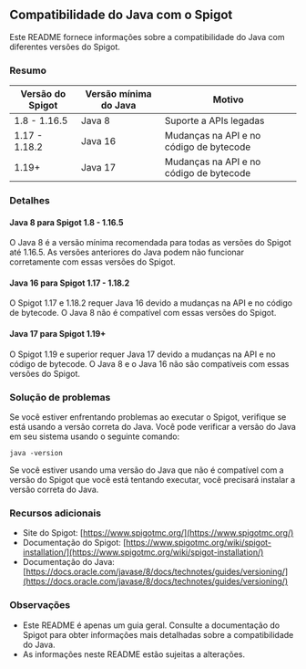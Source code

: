 ## Compatibilidade do Java com o Spigot

Este README fornece informações sobre a compatibilidade do Java com diferentes versões do Spigot.

### Resumo

| Versão do Spigot | Versão mínima do Java | Motivo |
|---|---|---|
| 1.8 - 1.16.5 | Java 8 | Suporte a APIs legadas |
| 1.17 - 1.18.2 | Java 16 | Mudanças na API e no código de bytecode |
| 1.19+ | Java 17 | Mudanças na API e no código de bytecode |

### Detalhes

#### Java 8 para Spigot 1.8 - 1.16.5

O Java 8 é a versão mínima recomendada para todas as versões do Spigot até 1.16.5. As versões anteriores do Java podem não funcionar corretamente com essas versões do Spigot.

#### Java 16 para Spigot 1.17 - 1.18.2

O Spigot 1.17 e 1.18.2 requer Java 16 devido a mudanças na API e no código de bytecode. O Java 8 não é compatível com essas versões do Spigot.

#### Java 17 para Spigot 1.19+

O Spigot 1.19 e superior requer Java 17 devido a mudanças na API e no código de bytecode. O Java 8 e o Java 16 não são compatíveis com essas versões do Spigot.

### Solução de problemas

Se você estiver enfrentando problemas ao executar o Spigot, verifique se está usando a versão correta do Java. Você pode verificar a versão do Java em seu sistema usando o seguinte comando:

```
java -version
```

Se você estiver usando uma versão do Java que não é compatível com a versão do Spigot que você está tentando executar, você precisará instalar a versão correta do Java.

### Recursos adicionais

* Site do Spigot: [https://www.spigotmc.org/](https://www.spigotmc.org/)
* Documentação do Spigot: [https://www.spigotmc.org/wiki/spigot-installation/](https://www.spigotmc.org/wiki/spigot-installation/)
* Documentação do Java: [https://docs.oracle.com/javase/8/docs/technotes/guides/versioning/](https://docs.oracle.com/javase/8/docs/technotes/guides/versioning/)

### Observações

* Este README é apenas um guia geral. Consulte a documentação do Spigot para obter informações mais detalhadas sobre a compatibilidade do Java.
* As informações neste README estão sujeitas a alterações.
